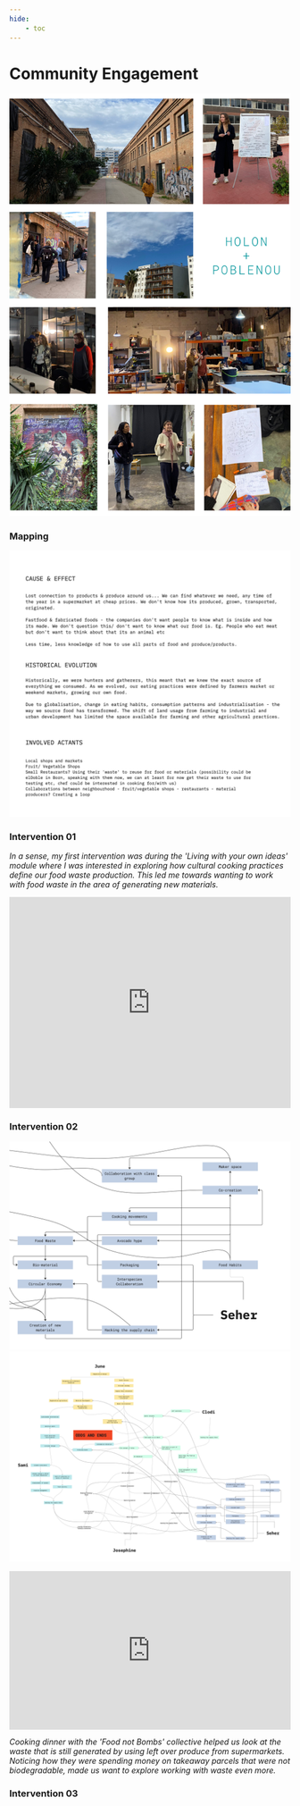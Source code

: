 ```yaml
---
hide:
    - toc
---
```


# **Community Engagement**


![](../images/Community01.png)

<h3>Mapping</h3>

![](../images/Mapping01.jpg)

<h3>Intervention 01</h3>

<i>In a sense, my first intervention was during the 'Living with your own ideas' module where I was interested in exploring how cultural cooking practices define our food waste production. This led me towards wanting to work with food waste in the area of generating new materials.</i>

<div style="padding:75% 0 0 0;position:relative;"><iframe src="https://player.vimeo.com/video/767908279?h=b2821e86cf&amp;badge=0&amp;autopause=0&amp;player_id=0&amp;app_id=58479" frameborder="0" allow="autoplay; fullscreen; picture-in-picture" allowfullscreen style="position:absolute;top:0;left:0;width:100%;height:100%;" title="Seher_Cooking_Habits.mp4"></iframe></div><script src="https://player.vimeo.com/api/player.js"></script>

<h3>Intervention 02</h3>

![](../images/wasteme.jpg)
![](../images/waste2.jpg)

<div style="padding:56.25% 0 0 0;position:relative;"><iframe src="https://player.vimeo.com/video/780119852?h=f9c965f212&amp;badge=0&amp;autopause=0&amp;player_id=0&amp;app_id=58479" frameborder="0" allow="autoplay; fullscreen; picture-in-picture" allowfullscreen style="position:absolute;top:0;left:0;width:100%;height:100%;" title="community02"></iframe></div><script src="https://player.vimeo.com/api/player.js"></script>

<i>Cooking dinner with the 'Food not Bombs' collective helped us look at the waste that is still generated by using left over produce from supermarkets. Noticing how they were spending money on takeaway parcels that were not biodegradable, made us want to explore working with waste even more.</i>

<h3>Intervention 03</h3>
